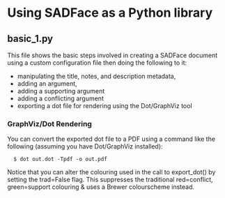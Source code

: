 # Using SADFace as a Python library

## basic_1.py
This file shows the basic steps involved in creating a SADFace document using a custom configuration file then doing the following to it:

* manipulating the title, notes, and description metadata, 
* adding an argument,
* adding a supporting argument
* adding a conflicting argument
* exporting a dot file for rendering using the Dot/GraphViz tool


### GraphViz/Dot Rendering

You can convert the exported dot file to a PDF using a command like the following (assuming you have Dot/GraphViz installed):

      $ dot out.dot -Tpdf -o out.pdf

Notice that you can alter the colouring used in the call to export_dot() by setting the trad=False flag. This suppresses the traditional red=conflict, green=support colouring & uses a Brewer colourscheme instead.
